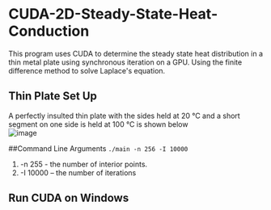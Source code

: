 # CUDA-2D-Steady-State-Heat-Conduction
This program uses CUDA to determine the steady state heat distribution 
in a thin metal plate using synchronous iteration on a GPU. Using the finite difference method
to solve Laplace's equation.

## Thin Plate Set Up
A perfectly insulted thin plate with the sides held at 20 °C and a short segment on one side is 
held at 100 °C is shown below<br />
![image](https://user-images.githubusercontent.com/117101758/199339632-d869810c-33bd-41fb-b5d3-4838cdaf9d87.png)

##Command Line Arguments
`./main -n 256 -I 10000`
1. -n 255 - the number of interior points.  
2. -I 10000 – the number of iterations 

## Run CUDA on Windows


